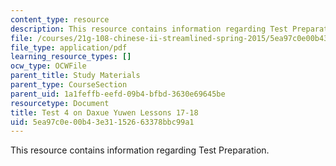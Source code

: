 ```yaml
---
content_type: resource
description: This resource contains information regarding Test Preparation.
file: /courses/21g-108-chinese-ii-streamlined-spring-2015/5ea97c0e00b43e31152663378bbc99a1_MIT21G_108S15_Test4Format.pdf
file_type: application/pdf
learning_resource_types: []
ocw_type: OCWFile
parent_title: Study Materials
parent_type: CourseSection
parent_uid: 1a1feffb-eefd-09b4-bfbd-3630e69645be
resourcetype: Document
title: Test 4 on Daxue Yuwen Lessons 17-18
uid: 5ea97c0e-00b4-3e31-1526-63378bbc99a1
---
```

This resource contains information regarding Test Preparation.

